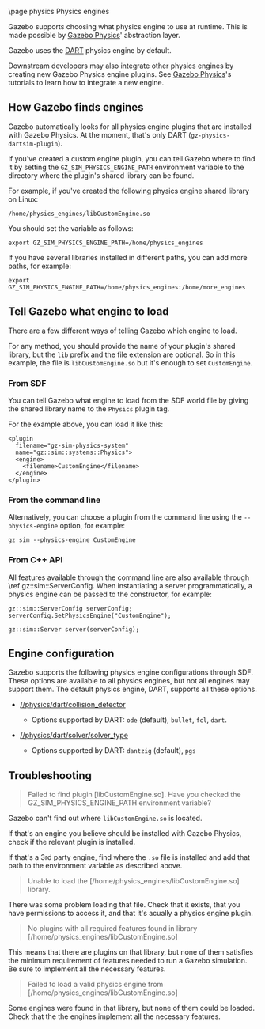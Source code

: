 \page physics Physics engines

Gazebo supports choosing what physics engine to use at runtime.
This is made possible by
[Gazebo Physics](https://gazebosim.org/libs/physics)' abstraction
layer.

Gazebo uses the [DART](https://dartsim.github.io/) physics engine
by default.

Downstream developers may also integrate other physics engines by creating new
Gazebo Physics engine plugins. See
[Gazebo Physics](https://gazebosim.org/api/physics/7/tutorials.html)'s
tutorials to learn how to integrate a new engine.

## How Gazebo finds engines

Gazebo automatically looks for all physics engine plugins that are
installed with Gazebo Physics. At the moment, that's only DART
(`gz-physics-dartsim-plugin`).

If you've created a custom engine plugin, you can tell Gazebo where to find it
by setting the `GZ_SIM_PHYSICS_ENGINE_PATH` environment variable to the
directory where the plugin's shared library can be found.

For example, if you've created the following physics engine shared library on
Linux:

`/home/physics_engines/libCustomEngine.so`

You should set the variable as follows:

`export GZ_SIM_PHYSICS_ENGINE_PATH=/home/physics_engines`


If you have several libraries installed in different paths, you can add more
paths, for example:

`export GZ_SIM_PHYSICS_ENGINE_PATH=/home/physics_engines:/home/more_engines`

## Tell Gazebo what engine to load

There are a few different ways of telling Gazebo which engine to load.

For any method, you should provide the name of your plugin's shared library,
but the `lib` prefix and the file extension are optional. So in this example,
the file is `libCustomEngine.so` but it's enough to set `CustomEngine`.

### From SDF

You can tell Gazebo what engine to load from the SDF world file by giving the
shared library name to the `Physics` plugin tag.

For the example above, you can load it like this:

```{.xml}
<plugin
  filename="gz-sim-physics-system"
  name="gz::sim::systems::Physics">
  <engine>
    <filename>CustomEngine</filename>
  </engine>
</plugin>
```

### From the command line

Alternatively, you can choose a plugin from the command line using the
`--physics-engine` option, for example:

`gz sim --physics-engine CustomEngine`

### From C++ API

All features available through the command line are also available through
\ref gz::sim::ServerConfig.
When instantiating a server programmatically, a physics engine can be passed
to the constructor, for example:

```
gz::sim::ServerConfig serverConfig;
serverConfig.SetPhysicsEngine("CustomEngine");

gz::sim::Server server(serverConfig);
```

## Engine configuration

Gazebo supports the following physics engine configurations through SDF.
These options are available to all physics engines, but not all engines
may support them. The default physics engine, DART, supports all these options.

* [//physics/dart/collision_detector](http://sdformat.org/spec?ver=1.8&elem=physics#dart_collision_detector)
    * Options supported by DART: `ode` (default), `bullet`, `fcl`, `dart`.

* [//physics/dart/solver/solver_type](http://sdformat.org/spec?ver=1.8&elem=physics#solver_solver_type)
    * Options supported by DART: `dantzig` (default), `pgs`

## Troubleshooting

> Failed to find plugin [libCustomEngine.so]. Have you checked the
> GZ_SIM_PHYSICS_ENGINE_PATH environment variable?

Gazebo can't find out where `libCustomEngine.so` is located.

If that's an engine you believe should be installed with Gazebo Physics,
check if the relevant plugin is installed.

If that's a 3rd party engine, find where the `.so` file is installed and add
that path to the environment variable as described above.

> Unable to load the [/home/physics_engines/libCustomEngine.so] library.

There was some problem loading that file. Check that it exists, that you have
permissions to access it, and that it's acually a physics engine plugin.

> No plugins with all required features found in library
> [/home/physics_engines/libCustomEngine.so]

This means that there are plugins on that library, but none of them satisfies
the minimum requirement of features needed to run a Gazebo simulation.
Be sure to implement all the necessary features.

> Failed to load a valid physics engine from
> [/home/physics_engines/libCustomEngine.so]

Some engines were found in that library, but none of them could be loaded. Check
that the the engines implement all the necessary features.
